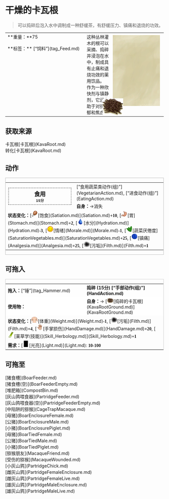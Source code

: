 # 干燥的卡瓦根  
> 可以捣碎后泡入水中调制成一种舒缓茶，有舒缓压力、镇痛和退烧的功效。  
  
<table class="table table-bordered" data-toggle="table"  data-show-header="false"><thead style="display:none"><tr ><th  style="width:50%;text-align:left;vertical-align:top;"  >title</th><th  style="width:50%;text-align:left;vertical-align:top;"  ></th></tr></thead><tr ><td  style="width:50%;text-align:left;vertical-align:top;"  >**重量：**75<br><br>**标签：**	[“饲料”](tag_Feed.md)</td><td  style="width:50%;text-align:left;vertical-align:top;"  ><div style="float:right; margin:5px"><div class="gamecard" style="width:150px; height:225px;"><a href="KavaRootDried.md" style="color:black"><img class="bg" decoding="async" src="../wiki/Sprite/BG_SandTop.png" href="a.md" style="max-width:150px;max-height:225px;"><img decoding="async" src="../wiki/Sprite/KavaRoots.png" class="cardimage" style="transform: translate(-50%, -50%) scale(0.4398826979472141);"><span style="font-size: 25px;">干燥的卡瓦根</span></a></div></div>这种丛林灌木的根可以采摘、捣碎并浸泡在水中，制成具有止痛和退烧功效的薬用饮品。<br>作为一种欣快剂与镇静剂，它还有助于对抗抑郁和焦虑。</td></tr></tbody></table>  
  
## 获取来源  
<div style="display:inline-block"><div class="gamedatalist" style="text-align:left;min-width:200px;min-height:0px;"><div style="display:inline-block"><div style="display:inline-block;vertical-align:middle;">卡瓦根</div><div style="display:inline-block;vertical-align:middle;">[卡瓦根](KavaRoot.md)</div></div></div><div class="gamedatalist" style="text-align:left;min-width:200px;min-height:0px;"><div style="display:inline-block"><div style="display:inline-block;vertical-align:middle;">转化</div><div style="display:inline-block;vertical-align:middle;">[卡瓦根](KavaRoot.md)</div></div></div></div>  
  
## 动作  
<div  style="border:1px solid #BBB"><table><tr><td rowspan="2" style="width:200px;text-align:center;font-size:1.3em;font-weight:bold"><div style="padding:5px;border:1px dashed #333"><div>食用</div><div style="font-size:0.6em;"><font data-toggle="tooltip" data-placement="top" title="1TP">15分</font></div></div></td><td>[“食用蔬菜类动作(组)”](VegetarianAction.md), [“进食动作(组)”](EatingAction.md)</td></tr><tr><td><b>自身：</b>→消失</td></tr><tr><td colspan="2"><b>状态变化：</b>[<div style="width:20px;display:inline-block;text-align:center"><img decoding="async" src="../wiki/Sprite/Hunger.png" href="a.md" style="max-width:20px;max-height:20px;"></div>[饱食](Satiation.md)](Satiation.md)<span style="font-family:ui-monospace"><b>+10</b></span>, [<div style="width:20px;display:inline-block;text-align:center"><img decoding="async" src="../wiki/Sprite/Stomach.png" href="a.md" style="max-width:20px;max-height:20px;"></div>[胃](Stomach.md)](Stomach.md)<span style="font-family:ui-monospace"><b>+2</b></span>, [<div style="width:20px;display:inline-block;text-align:center"><img decoding="async" src="../wiki/Sprite/Thirst.png" href="a.md" style="max-width:20px;max-height:20px;"></div>[水分](Hydration.md)](Hydration.md)<span style="font-family:ui-monospace"><b>-3</b></span>, [<div style="width:20px;display:inline-block;text-align:center"><img decoding="async" src="../wiki/Sprite/Content.png" href="a.md" style="max-width:20px;max-height:20px;"></div>[情绪](Morale.md)](Morale.md)<span style="font-family:ui-monospace"><b>-1</b></span>, [<div style="width:20px;display:inline-block;text-align:center"><img decoding="async" src="../wiki/Sprite/SaturationVegetables.png" href="a.md" style="max-width:20px;max-height:20px;"></div>[蔬菜<nobr>厌倦度</nobr>](SaturationVegetables.md)](SaturationVegetables.md)<span style="font-family:ui-monospace"><b>+25</b></span>, [<div style="width:20px;display:inline-block;text-align:center"><img decoding="async" src="../wiki/Sprite/Analgesia.png" href="a.md" style="max-width:20px;max-height:20px;"></div>[镇痛](Analgesia.md)](Analgesia.md)<span style="font-family:ui-monospace"><b>+25</b></span>, [<div style="width:20px;display:inline-block;text-align:center"><img decoding="async" src="../wiki/Sprite/Dirt3.png" href="a.md" style="max-width:20px;max-height:20px;"></div>[污垢](Filth.md)](Filth.md)<span style="font-family:ui-monospace"><b>+1</b></span></td></tr></table></div>  
  
  
## 可拖入  
<div  style="border:1px solid #CCC;"><table style="margin-bottom:0px;"><tr><td style="width:40%;text-align:left; background-color:#FEFEFE"><b>拖入：</b>[“锤”](tag_Hammer.md)</td><td style="width:40%;font-size:1em;font-weight:bold;background-color:#FEFEFE">捣碎 (<font data-toggle="tooltip" data-placement="top" title="1TP">15分</font>) [“手部动作(组)”](HandAction.md)</td></tr><tr style="background-color:#FFFFFF"><td style=""><b>使用物：</b></td><td style=""><b>自身：</b>→ [<div style="width:20px;display:inline-block;text-align:center"><img decoding="async" src="../wiki/Sprite/KavaGround.png" href="a.md" style="max-width:20px;max-height:20px;"></div>[捣碎的卡瓦根](KavaRootGround.md)](KavaRootGround.md)</td></tr><tr><td colspan="2"><b>状态变化：</b>[<div style="width:20px;display:inline-block;text-align:center"><img decoding="async" src="../wiki/Sprite/WeightNormal.png" href="a.md" style="max-width:20px;max-height:20px;"></div>[体重](Weight.md)](Weight.md)<span style="font-family:ui-monospace"><b>-1</b></span>, [<div style="width:20px;display:inline-block;text-align:center"><img decoding="async" src="../wiki/Sprite/Dirt3.png" href="a.md" style="max-width:20px;max-height:20px;"></div>[污垢](Filth.md)](Filth.md)<span style="font-family:ui-monospace"><b>+4</b></span>, [<div style="width:20px;display:inline-block;text-align:center"><img decoding="async" src="../wiki/Sprite/Hand.png" href="a.md" style="max-width:20px;max-height:20px;"></div>[手掌损伤](HandDamage.md)](HandDamage.md)<span style="font-family:ui-monospace"><b>+20</b></span>, [<div style="width:20px;display:inline-block;text-align:center"><img decoding="async" src="../wiki/Sprite/LemonGrassStalks.png" href="a.md" style="max-width:20px;max-height:20px;"></div>[薬草学(技能)](Skill_Herbology.md)](Skill_Herbology.md)<span style="font-family:ui-monospace"><b>+1</b></span></td></tr><tr><td colspan="2"><b>需求：</b>[<div style="width:20px;display:inline-block;text-align:center"><img decoding="async" src="../wiki/Sprite/Darkness.png" href="a.md" style="max-width:20px;max-height:20px;"></div>[光亮](Light.md)](Light.md): <span style="font-family:ui-monospace"><b>10-100</b></span></td></tr></table></div>  
  
## 可拖至  
<div style="display:inline-block"><div class="gamedatalist" style="text-align:left;min-width:100px;min-height:0px;">[猪食槽](BoarFeeder.md)</div><div class="gamedatalist" style="text-align:left;min-width:100px;min-height:0px;">[猪食槽(空)](BoarFeederEmpty.md)</div><div class="gamedatalist" style="text-align:left;min-width:100px;min-height:0px;">[堆肥箱](CompostBin.md)</div><div class="gamedatalist" style="text-align:left;min-width:100px;min-height:0px;">[灰山鹑喂食器](PartridgeFeeder.md)</div><div class="gamedatalist" style="text-align:left;min-width:100px;min-height:0px;">[灰山鹑喂食器(空)](PartridgeFeederEmpty.md)</div><div class="gamedatalist" style="text-align:left;min-width:100px;min-height:0px;">[中陷阱的猕猴](CageTrapMacaque.md)</div><div class="gamedatalist" style="text-align:left;min-width:100px;min-height:0px;">[母猪](BoarEnclosureFemale.md)</div><div class="gamedatalist" style="text-align:left;min-width:100px;min-height:0px;">[公猪](BoarEnclosureMale.md)</div><div class="gamedatalist" style="text-align:left;min-width:100px;min-height:0px;">[小猪](BoarEnclosurePiglet.md)</div><div class="gamedatalist" style="text-align:left;min-width:100px;min-height:0px;">[母猪](BoarTiedFemale.md)</div><div class="gamedatalist" style="text-align:left;min-width:100px;min-height:0px;">[公猪](BoarTiedMale.md)</div><div class="gamedatalist" style="text-align:left;min-width:100px;min-height:0px;">[小猪](BoarTiedPiglet.md)</div><div class="gamedatalist" style="text-align:left;min-width:100px;min-height:0px;">[猕猴朋友](MacaqueFriend.md)</div><div class="gamedatalist" style="text-align:left;min-width:100px;min-height:0px;">[受伤的猕猴](MacaqueWounded.md)</div><div class="gamedatalist" style="text-align:left;min-width:100px;min-height:0px;">[小灰山鹑](PartridgeChick.md)</div><div class="gamedatalist" style="text-align:left;min-width:100px;min-height:0px;">[雌灰山鹑](PartridgeFemaleEnclosure.md)</div><div class="gamedatalist" style="text-align:left;min-width:100px;min-height:0px;">[雌灰山鹑](PartridgeFemaleLive.md)</div><div class="gamedatalist" style="text-align:left;min-width:100px;min-height:0px;">[雄灰山鹑](PartridgeMaleEnclosure.md)</div><div class="gamedatalist" style="text-align:left;min-width:100px;min-height:0px;">[雄灰山鹑](PartridgeMaleLive.md)</div></div>  
  


<script>document.title="干燥的卡瓦根 - 卡牌生存百科 Card Survival Wiki";</script>